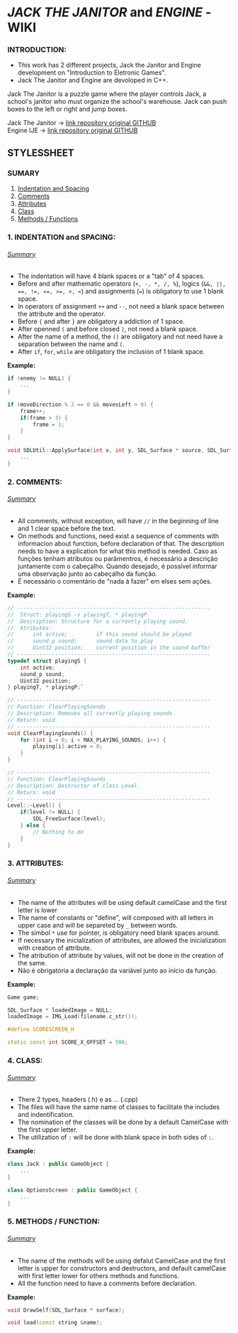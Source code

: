 # _JACK THE JANITOR_ and _ENGINE_ - WIKI

### INTRODUCTION:

* This work has 2 different projects, Jack the Janitor and Engine development on "Introduction to Eletronic Games".
* Jack The Janitor and Engine are devoloped in C++.

Jack The Janitor is a puzzle game where the player controls Jack, a school's janitor who must organize the school's warehouse. Jack can push boxes to the left or right and jump boxes.
	
Jack The Janitor -> [link repository original GITHUB](https://github.com/fgagamedev/jtj)  
Engine IJE -> [link repository original GITHUB](https://github.com/fgagamedev/IJE)

<a name="summary2"></a>
<a name="summary3"></a>
<a name="summary4"></a>
<a name="summary5"></a>
<a name="summary6"></a>
## STYLESSHEET
### SUMARY
1. [Indentation and Spacing](#head2)
2. [Comments](#head3)
3. [Attributes](#head4)
4. [Class](#head5)
5. [Methods / Functions](#head6)

<a name="head2"></a>
### 1. INDENTATION and SPACING:
###### [Summary](#summary2)

* The indentation will have 4 blank spaces or a "tab" of 4 spaces.  
* Before and after mathematic operators (`+, -, *, /, %`), logics (`&&, ||, ==, !=, <=, >=, >, <`) and assignments (`=`) is obligatory to use 1 blank space.  
* In operators of assignment `++` and `--`, not need a blank space between the attribute and the operator.  
* Before `{` and after `}` are obligatory a addiction of 1 space.  
* After openned `(` and before closed `)`, not need a blank space.  
* After the name of a method, the `()` are obligatory and not need have a separation between the name and `(`.  
* After `if`, `for`, `while` are obligatory the inclusion of 1 blank space.  

**Example:**  
```c++
if (enemy != NULL) {  
	...  
}
```
```c++
if (moveDirection % 2 == 0 && movesLeft > 0) {  
	frame++;  
	if(frame > 3) {  
		frame = 1;  
	}  
}  
```
```c++
void SDLUtil::ApplySurface(int x, int y, SDL_Surface * source, SDL_Surface * destination, SDL_Rect * clip) {  
	...  
}  
```

<a name="head3"></a>
### 2. COMMENTS:
###### [Summary](#summary3)

* All comments, without exception, will have `//` in the beginning of line and 1 clear space before the text.  
* On methods and functions, need exist a sequence of comments with informacion about function, before declaration of that. The description needs to have a explication for what this method is needed. Caso as funções tenham atributos ou parâmentros, é necessário a descrição juntamente com o cabeçalho. Quando desejado, é possível informar uma observação junto ao cabeçalho da função. 
* É necessário o comentário de "nada à fazer" em elses sem ações.  

**Example:**  
```c++
// -------------------------------------------------------------  
// 	Struct: playingS -> playingT, * playingP  
//	Description: Structure for a currently playing sound.  
// 	Atributes:  
//		int active;  		if this sound should be played  
//		sound_p sound; 		sound data to play  
//		Uint32 position; 	current position in the sound buffer  
// -------------------------------------------------------------  
typedef struct playingS {  
	int active;  
	sound_p sound;  
	Uint32 position;  
} playingT, * playingP;`  
```  
```c++
// -------------------------------------------------------------  
// Function: ClearPlayingSounds  
// Description: Removes all currently playing sounds.  
// Return: void
// -------------------------------------------------------------  
void ClearPlayingSounds() {  
	for (int i = 0; i < MAX_PLAYING_SOUNDS; i++) {  
		playing[i].active = 0;  
	}  
}
```  
```c++
// -------------------------------------------------------------  
// Function: ClearPlayingSounds  
// Description: Destructor of class Level.  
// Return: void
// -------------------------------------------------------------  
Level::~Level() {
    if(level != NULL) {
        SDL_FreeSurface(level);
    } else {
    	// Nothing to do
    }
}
```  

<a name="head4"></a>
### 3. ATTRIBUTES:
###### [Summary](#summary4)

* The name of the attributes will be using default camelCase and the first letter is lower  
* The name of constants or "define", will composed with all letters in upper case and will be separeted by `_` between words.   
* The simbol `*` use for pointer, is obligatory need blank spaces around.  
* If necessary the inicialization of attributes, are allowed the inicialization with creation of attribute.  
* The atribution of attribute by values, will not be done in the creation of the same.    
* Não é obrigatória a declaração da variável junto ao início da função.

**Example:**  
```c++
Game game;
```
```c++
SDL_Surface * loadedImage = NULL;
loadedImage = IMG_Load(filename.c_str());
```
```c++
#define SCORESCREEN_H
```
```c++
static const int SCORE_X_OFFSET = 506;
```

<a name="head5"></a>
### 4. CLASS:
###### [Summary](#summary5)

* There 2 types, headers (.h) e as ... (.cpp)  
* The files will have the same name of classes to facilitate the includes and indentification.   
* The nomination of the classes will be done by a default CamelCase with the first upper letter.  
* The utilization of `:` will be done with blank space in both sides of `:`.   
	
**Example:**  
```c++
class Jack : public GameObject {
	...  
}
```
```c++
class OptionsScreen : public GameObject {
	...
}
```

<a name="head6"></a>
### 5. METHODS / FUNCTION:
###### [Summary](#summary6)

* The name of the methods will be using defalut CamelCase and the first letter is upper for constructors and destructors, and default camelCase with first letter lower for others methods and functions.  
* All the function need to have a comments before declaration.

**Example:**  
```c++
void DrawSelf(SDL_Surface * surface);
```
```c++
void load(const string &name);
```